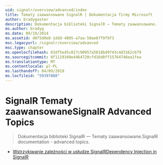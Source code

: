 ```yaml
---
uid: signalr/overview/advanced/index
title: Tematy zaawansowane SignalR | Dokumentacja firmy Microsoft
author: bradygaster
description: Dokumentacja biblioteki SignalR — Tematy zaawansowane.
ms.author: bradyg
ms.date: 09/19/2014
ms.assetid: d8f5d0e8-1ddd-4005-a7aa-50ae87f9f9f3
msc.legacyurl: /signalr/overview/advanced
msc.type: chapter
ms.openlocfilehash: 63df5e45c817c90957a5818bd9f43c4d3162c679
ms.sourcegitcommit: 0f1119340e4464720cfd16d0ff15764746ea1fea
ms.translationtype: MT
ms.contentlocale: pl-PL
ms.lasthandoff: 04/09/2019
ms.locfileid: "59397880"
---
```

# <a name="signalr-advanced-topics"></a><span data-ttu-id="20106-103">SignalR Tematy zaawansowane</span><span class="sxs-lookup"><span data-stu-id="20106-103">SignalR Advanced Topics</span></span>

> <span data-ttu-id="20106-104">Dokumentacja biblioteki SignalR — Tematy zaawansowane.</span><span class="sxs-lookup"><span data-stu-id="20106-104">SignalR documentation - advanced topics.</span></span>


- [<span data-ttu-id="20106-105">Wstrzykiwanie zależności w usłudze SignalR</span><span class="sxs-lookup"><span data-stu-id="20106-105">Dependency Injection in SignalR</span></span>](dependency-injection.md)
